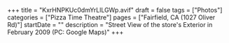 +++
title = "KxrHNPKUc0dmYrLlLGWp.avif"
draft = false
tags = ["Photos"]
categories = ["Pizza Time Theatre"]
pages = ["Fairfield, CA (1027 Oliver Rd)"]
startDate = ""
description = "Street View of the store's Exterior in February 2009 (PC: Google Maps)"
+++
